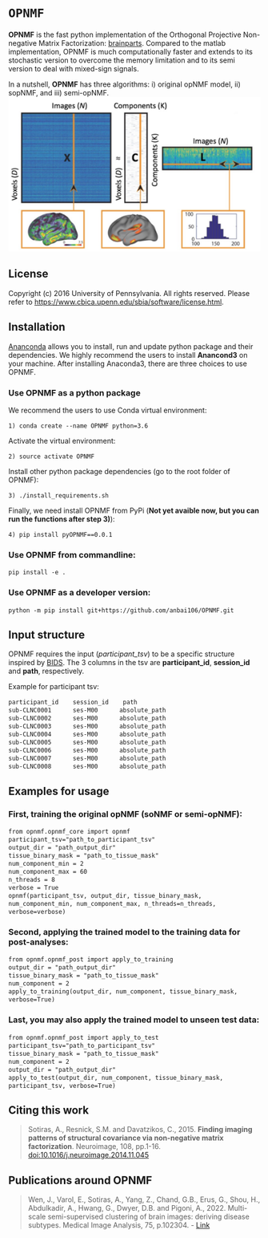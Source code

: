 # `OPNMF`
**OPNMF** is the fast python implementation of the Orthogonal Projective Non-negative Matrix Factorization: [brainparts](https://github.com/asotiras/brainparts). Compared to the matlab implementation, OPNMF is much computationally faster and extends to its stochastic version to overcome the memory limitation and to its semi version to deal with mixed-sign signals.

In a nutshell, **OPNMF** has three algorithms: i) original opNMF model, ii) sopNMF, and iii) semi-opNMF.
![image info](data/opNMF.png)

## License
Copyright (c) 2016 University of Pennsylvania. All rights reserved. Please refer to https://www.cbica.upenn.edu/sbia/software/license.html.

## Installation
[Ananconda](https://www.anaconda.com/products/individual) allows you to install, run and update python package and their dependencies. We highly recommend the users to install **Anancond3** on your machine.
After installing Anaconda3, there are three choices to use OPNMF.
### Use OPNMF as a python package
We recommend the users to use Conda virtual environment:
```
1) conda create --name OPNMF python=3.6
```
Activate the virtual environment:
```
2) source activate OPNMF
```
Install other python package dependencies (go to the root folder of OPNMF):
```
3) ./install_requirements.sh
```
Finally, we need install OPNMF from PyPi (**Not yet avaible now, but you can run the functions after step 3)**):
```
4) pip install pyOPNMF==0.0.1
```

### Use OPNMF from commandline:
```
pip install -e .
```

### Use OPNMF as a developer version:
```
python -m pip install git+https://github.com/anbai106/OPNMF.git
```

## Input structure
OPNMF requires the input (*participant_tsv*) to be a specific structure inspired by [BIDS](https://bids.neuroimaging.io/). The 3 columns in the tsv are **participant_id**, **session_id** and **path**, respectively.

Example for participant tsv:
```
participant_id    session_id    path
sub-CLNC0001      ses-M00      absolute_path    
sub-CLNC0002      ses-M00      absolute_path
sub-CLNC0003      ses-M00      absolute_path
sub-CLNC0004      ses-M00      absolute_path
sub-CLNC0005      ses-M00      absolute_path
sub-CLNC0006      ses-M00      absolute_path
sub-CLNC0007      ses-M00      absolute_path
sub-CLNC0008      ses-M00      absolute_path
```

## Examples for usage

### First, training the original opNMF (soNMF or semi-opNMF):
```
from opnmf.opnmf_core import opnmf
participant_tsv="path_to_participant_tsv"
output_dir = "path_output_dir"
tissue_binary_mask = "path_to_tissue_mask"
num_component_min = 2
num_component_max = 60
n_threads = 8
verbose = True
opnmf(participant_tsv, output_dir, tissue_binary_mask, num_component_min, num_component_max, n_threads=n_threads, verbose=verbose)
```

### Second, applying the trained model to the training data for post-analyses:
```
from opnmf.opnmf_post import apply_to_training
output_dir = "path_output_dir"
tissue_binary_mask = "path_to_tissue_mask"
num_component = 2
apply_to_training(output_dir, num_component, tissue_binary_mask, verbose=True)
```

### Last, you may also apply the trained model to unseen test data:
```
from opnmf.opnmf_post import apply_to_test
participant_tsv="path_to_participant_tsv"
tissue_binary_mask = "path_to_tissue_mask"
num_component = 2
output_dir = "path_output_dir"
apply_to_test(output_dir, num_component, tissue_binary_mask, participant_tsv, verbose=True)
```

## Citing this work
> Sotiras, A., Resnick, S.M. and Davatzikos, C., 2015. **Finding imaging patterns of structural covariance via non-negative matrix factorization**. Neuroimage, 108, pp.1-16. [doi:10.1016/j.neuroimage.2014.11.045](https://www.sciencedirect.com/science/article/pii/S1053811914009756?via%3Dihub)

## Publications around OPNMF
> Wen, J., Varol, E., Sotiras, A., Yang, Z., Chand, G.B., Erus, G., Shou, H., Abdulkadir, A., Hwang, G., Dwyer, D.B. and Pigoni, A., 2022. Multi-scale semi-supervised clustering of brain images: deriving disease subtypes. Medical Image Analysis, 75, p.102304. - [Link](https://scholar.google.com/citations?view_op=view_citation&hl=en&user=4Wq_FukAAAAJ&sortby=pubdate&citation_for_view=4Wq_FukAAAAJ:9ZlFYXVOiuMC)
